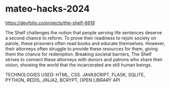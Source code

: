 ﻿# mateo-hacks-2024

https://devfolio.co/projects/the-shelf-6619

The Shelf challenges the notion that people serving life sentences deserve a second chance to reform. To prove their readiness to rejoin society on parole, these prisoners often read books and educate themselves. However, their attorneys often struggle to provide these resources for them, giving them the chance for redemption. Breaking societal barriers, The Shelf strives to connect these attorneys with donors and patrons who share their vision, showing the world that the incarcerated are still human beings.

TECHNOLOGIES USED:
HTML, CSS. JAVASCRIPT, FLASK, SQLITE, PYTHON, REDIS, JINJA2, BCRYPT, OPEN LIBRARY API
